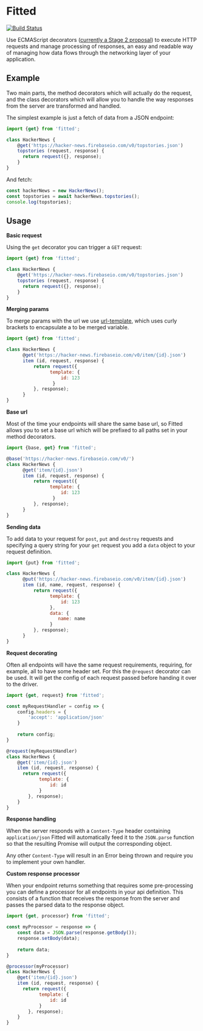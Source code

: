 Fitted
====

[![Build Status](https://travis-ci.org/JBlaak/Fitted.svg?branch=master)](https://travis-ci.org/JBlaak/Fitted)

Use ECMAScript decorators ([currently a Stage 2 proposal](https://github.com/tc39/proposals)) to
execute HTTP requests and manage processing of responses, an easy and readable way of managing
how data flows through the networking layer of your application.

Example
----

Two main parts, the method decorators which will actually do the request, and the class decorators
which will allow you to handle the way responses from the server are transformed and handled.

The simplest example is just a fetch of data from a JSON endpoint:

```javascript
import {get} from 'fitted';

class HackerNews {
    @get('https://hacker-news.firebaseio.com/v0/topstories.json')
    topstories (request, response) {
      return request({}, response);
    }
}
```

And fetch:

```javascript
const hackerNews = new HackerNews();
const topstories = await hackerNews.topstories();
console.log(topstories);
```

Usage
-----

__Basic request__

Using the `get` decorator you can trigger a `GET` request:

```javascript
import {get} from 'fitted';

class HackerNews {
    @get('https://hacker-news.firebaseio.com/v0/topstories.json')
    topstories (request, response) {
      return request({}, response);
    }
}
```

**Merging params**

To merge params with the url we use [url-template](https://github.com/bramstein/url-template),
which uses curly brackets to encapsulate a to be merged variable.

```javascript
import {get} from 'fitted';

class HackerNews {
      @get('https://hacker-news.firebaseio.com/v0/item/{id}.json')
      item (id, request, response) {
          return request({
                template: {
                    id: 123
                 }
          }, response);
      }
}
```

**Base url**

Most of the time your endpoints will share the same base url, so Fitted
allows you to set a base url which will be prefixed to all paths 
set in your method decorators.

```javascript
import {base, get} from 'fitted';

@base('https://hacker-news.firebaseio.com/v0/')
class HackerNews {
      @get('item/{id}.json')
      item (id, request, response) {
          return request({
                template: {
                    id: 123
                 }
          }, response);
      }
}
```

__Sending data__

To add data to your request for `post`, `put` and `destroy` requests and
specifying a query string for your `get` request you add a `data` object
to your request definition.

```javascript
import {put} from 'fitted';

class HackerNews {
      @put('https://hacker-news.firebaseio.com/v0/item/{id}.json')
      item (id, name, request, response) {
          return request({
                template: {
                    id: 123
                },
                data: {
                   name: name
                }
          }, response);
      }
}
```

__Request decorating__

Often all endpoints will have the same request requirements, requiring,
for example, all to have some header set. For this the `@request` 
decorator can be used. It will get the config of each request
passed before handing it over to the driver.

```javascript
import {get, request} from 'fitted';

const myRequestHandler = config => {
    config.headers = {
        'accept': 'application/json' 
    }
    
    return config;
}

@request(myRequestHandler)
class HackerNews {
    @get('item/{id}.json')
    item (id, request, response) {
      return request({
            template: {
                id: id
            }
        }, response);
    }
}
```

__Response handling__

When the server responds with a `Content-Type` header containing `application/json` 
Fitted will automatically feed it to the `JSON.parse` function so that
the resulting Promise will output the corresponding object.

Any other `Content-Type` will result in an Error being thrown and require
you to implement your own handler.

**Custom response processor**

When your endpoint returns something that requires some pre-processing you
can define a processor for all endpoints in your api definition. This
consists of a function that receives the response from the server and
passes the parsed data to the response object.

```javascript
import {get, processor} from 'fitted';

const myProcessor = response => {
    const data = JSON.parse(response.getBody());
    response.setBody(data);
    
    return data;
}

@processor(myProcessor)
class HackerNews {
    @get('item/{id}.json')
    item (id, request, response) {
      return request({
            template: {
                id: id
            }
        }, response);
    }
}
```
